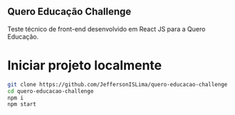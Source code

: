 ## Quero Educação Challenge

Teste técnico de front-end desenvolvido em React JS para a Quero Educação.

# Iniciar projeto localmente

```bash
git clone https://github.com/JeffersonISLima/quero-educacao-challenge
cd quero-educacao-challenge
npm i
npm start
```
